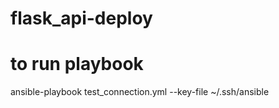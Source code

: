 # flask_api-deploy

# to run playbook
ansible-playbook test_connection.yml --key-file ~/.ssh/ansible 
